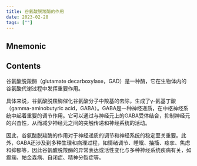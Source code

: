 ```yaml
---
title: 谷氨酸脱羧酶的作用
date: 2023-02-28
tags: [""]
--- 
```


## Mnemonic

## Contents

谷氨酸脱羧酶（glutamate decarboxylase，GAD）是一种酶，它在生物体内的谷氨酸代谢过程中发挥重要作用。

具体来说，谷氨酸脱羧酶催化谷氨酸分子中羧基的去除，生成了γ-氨基丁酸（gamma-aminobutyric acid，GABA）。GABA是一种神经递质，在中枢神经系统中起着重要的调节作用。它可以通过与神经元上的GABA受体结合，抑制神经元的兴奋性，从而减少神经元之间的突触传递和神经系统的活动。

因此，谷氨酸脱羧酶的作用对于神经递质的调节和神经系统的稳定至关重要。此外，GABA还涉及到多种生理和病理过程，如情绪调节、睡眠、抽搐、痉挛、焦虑和抑郁等，因此谷氨酸脱羧酶的异常表达或活性变化与多种神经系统疾病有关，如癫痫、帕金森病、自闭症、精神分裂症等。
